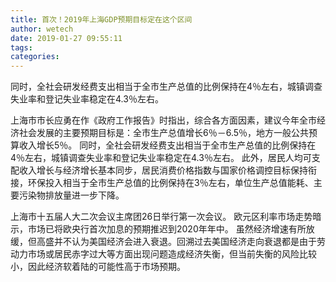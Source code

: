 ```yaml
---
title: 首次！2019年上海GDP预期目标定在这个区间
author: wetech
date: 2019-01-27 09:55:11
tags: 
categories: 
---
```

同时，全社会研发经费支出相当于全市生产总值的比例保持在4％左右，城镇调查失业率和登记失业率稳定在4.3％左右。
<!-- more -->
上海市市长应勇在作《政府工作报告》时指出，综合各方面因素，建议今年全市经济社会发展的主要预期目标是：全市生产总值增长6％－6.5％，地方一般公共预算收入增长5％。
同时，全社会研发经费支出相当于全市生产总值的比例保持在4％左右，城镇调查失业率和登记失业率稳定在4.3％左右。
此外，居民人均可支配收入增长与经济增长基本同步，居民消费价格指数与国家价格调控目标保持衔接，环保投入相当于全市生产总值的比例保持在3％左右，单位生产总值能耗、主要污染物排放量进一步下降。
 
 
上海市十五届人大二次会议主席团26日举行第一次会议。
欧元区利率市场走势暗示，市场已将欧央行首次加息的预期推迟到2020年年中。
虽然经济增速有所放缓，但高盛并不认为美国经济会进入衰退。回溯过去美国经济走向衰退都是由于劳动力市场或居民赤字过大等方面出现问题造成经济失衡，但当前失衡的风险比较小，因此经济软着陆的可能性高于市场预期。
